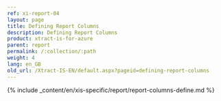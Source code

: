 ```yaml
---
ref: xi-report-04
layout: page
title: Defining Report Columns
description: Defining Report Columns
product: xtract-is-for-azure
parent: report
permalink: /:collection/:path
weight: 4
lang: en_GB
old_url: /Xtract-IS-EN/default.aspx?pageid=defining-report-columns
---
```

{% include _content/en/xis-specific/report/report-columns-define.md %}
